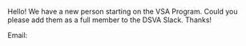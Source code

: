 Hello! We have a new person starting on the VSA Program. Could you please add them as a full member to the DSVA Slack. Thanks!

Email: 
